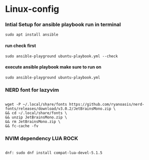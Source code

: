 # Linux-config

### Intial Setup for ansible playbook run in terminal

```
sudo apt install ansible
```

#### run check first

```
sudo ansible-playground ubuntu-playbook.yml --check
```

#### execute ansible playbook make sure to run on

```
sudo ansible-playground ubuntu-playbook.yml
```

### NERD font for lazyvim

```

wget -P ~/.local/share/fonts https://github.com/ryanoasis/nerd-fonts/releases/download/v3.0.2/JetBrainsMono.zip \
&& cd ~/.local/share/fonts \
&& unzip JetBrainsMono.zip \
&& rm JetBrainsMono.zip \
&& fc-cache -fv

```

### NVIM dependency LUA ROCK

```

dnf: sudo dnf install compat-lua-devel-5.1.5

```

```

```
